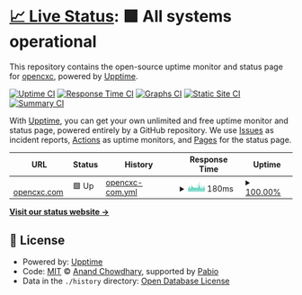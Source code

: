 # [📈 Live Status](https://opencxc.github.io/upptime): <!--live status--> **🟩 All systems operational**

This repository contains the open-source uptime monitor and status page for [opencxc](https://opencxc.github.io/upptime), powered by [Upptime](https://github.com/upptime/upptime).

[![Uptime CI](https://github.com/opencxc/upptime/workflows/Uptime%20CI/badge.svg)](https://github.com/opencxc/upptime/actions?query=workflow%3A%22Uptime+CI%22)
[![Response Time CI](https://github.com/opencxc/upptime/workflows/Response%20Time%20CI/badge.svg)](https://github.com/opencxc/upptime/actions?query=workflow%3A%22Response+Time+CI%22)
[![Graphs CI](https://github.com/opencxc/upptime/workflows/Graphs%20CI/badge.svg)](https://github.com/opencxc/upptime/actions?query=workflow%3A%22Graphs+CI%22)
[![Static Site CI](https://github.com/opencxc/upptime/workflows/Static%20Site%20CI/badge.svg)](https://github.com/opencxc/upptime/actions?query=workflow%3A%22Static+Site+CI%22)
[![Summary CI](https://github.com/opencxc/upptime/workflows/Summary%20CI/badge.svg)](https://github.com/opencxc/upptime/actions?query=workflow%3A%22Summary+CI%22)

With [Upptime](https://upptime.js.org), you can get your own unlimited and free uptime monitor and status page, powered entirely by a GitHub repository. We use [Issues](https://github.com/opencxc/upptime/issues) as incident reports, [Actions](https://github.com/opencxc/upptime/actions) as uptime monitors, and [Pages](https://opencxc.github.io/upptime) for the status page.

<!--start: status pages-->
<!-- This summary is generated by Upptime (https://github.com/upptime/upptime) -->
<!-- Do not edit this manually, your changes will be overwritten -->
<!-- prettier-ignore -->
| URL | Status | History | Response Time | Uptime |
| --- | ------ | ------- | ------------- | ------ |
| <img alt="" src="https://icons.duckduckgo.com/ip3/opencxc.com.ico" height="13"> [opencxc.com](https://opencxc.com) | 🟩 Up | [opencxc-com.yml](https://github.com/opencxc/upptime/commits/HEAD/history/opencxc-com.yml) | <details><summary><img alt="Response time graph" src="./graphs/opencxc-com/response-time-week.png" height="20"> 180ms</summary><br><a href="https://opencxc.github.io/upptime/history/opencxc-com"><img alt="Response time 174" src="https://img.shields.io/endpoint?url=https%3A%2F%2Fraw.githubusercontent.com%2Fopencxc%2Fupptime%2FHEAD%2Fapi%2Fopencxc-com%2Fresponse-time.json"></a><br><a href="https://opencxc.github.io/upptime/history/opencxc-com"><img alt="24-hour response time 176" src="https://img.shields.io/endpoint?url=https%3A%2F%2Fraw.githubusercontent.com%2Fopencxc%2Fupptime%2FHEAD%2Fapi%2Fopencxc-com%2Fresponse-time-day.json"></a><br><a href="https://opencxc.github.io/upptime/history/opencxc-com"><img alt="7-day response time 180" src="https://img.shields.io/endpoint?url=https%3A%2F%2Fraw.githubusercontent.com%2Fopencxc%2Fupptime%2FHEAD%2Fapi%2Fopencxc-com%2Fresponse-time-week.json"></a><br><a href="https://opencxc.github.io/upptime/history/opencxc-com"><img alt="30-day response time 171" src="https://img.shields.io/endpoint?url=https%3A%2F%2Fraw.githubusercontent.com%2Fopencxc%2Fupptime%2FHEAD%2Fapi%2Fopencxc-com%2Fresponse-time-month.json"></a><br><a href="https://opencxc.github.io/upptime/history/opencxc-com"><img alt="1-year response time 174" src="https://img.shields.io/endpoint?url=https%3A%2F%2Fraw.githubusercontent.com%2Fopencxc%2Fupptime%2FHEAD%2Fapi%2Fopencxc-com%2Fresponse-time-year.json"></a></details> | <details><summary><a href="https://opencxc.github.io/upptime/history/opencxc-com">100.00%</a></summary><a href="https://opencxc.github.io/upptime/history/opencxc-com"><img alt="All-time uptime 100.00%" src="https://img.shields.io/endpoint?url=https%3A%2F%2Fraw.githubusercontent.com%2Fopencxc%2Fupptime%2FHEAD%2Fapi%2Fopencxc-com%2Fuptime.json"></a><br><a href="https://opencxc.github.io/upptime/history/opencxc-com"><img alt="24-hour uptime 100.00%" src="https://img.shields.io/endpoint?url=https%3A%2F%2Fraw.githubusercontent.com%2Fopencxc%2Fupptime%2FHEAD%2Fapi%2Fopencxc-com%2Fuptime-day.json"></a><br><a href="https://opencxc.github.io/upptime/history/opencxc-com"><img alt="7-day uptime 100.00%" src="https://img.shields.io/endpoint?url=https%3A%2F%2Fraw.githubusercontent.com%2Fopencxc%2Fupptime%2FHEAD%2Fapi%2Fopencxc-com%2Fuptime-week.json"></a><br><a href="https://opencxc.github.io/upptime/history/opencxc-com"><img alt="30-day uptime 100.00%" src="https://img.shields.io/endpoint?url=https%3A%2F%2Fraw.githubusercontent.com%2Fopencxc%2Fupptime%2FHEAD%2Fapi%2Fopencxc-com%2Fuptime-month.json"></a><br><a href="https://opencxc.github.io/upptime/history/opencxc-com"><img alt="1-year uptime 100.00%" src="https://img.shields.io/endpoint?url=https%3A%2F%2Fraw.githubusercontent.com%2Fopencxc%2Fupptime%2FHEAD%2Fapi%2Fopencxc-com%2Fuptime-year.json"></a></details>

<!--end: status pages-->

[**Visit our status website →**](https://opencxc.github.io/upptime)

## 📄 License

- Powered by: [Upptime](https://github.com/upptime/upptime)
- Code: [MIT](./LICENSE) © [Anand Chowdhary](https://anandchowdhary.com), supported by [Pabio](https://pabio.com)
- Data in the `./history` directory: [Open Database License](https://opendatacommons.org/licenses/odbl/1-0/)
